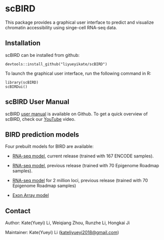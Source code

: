 scBIRD
======

<!-- badges: start -->
<!-- badges: end -->
This package provides a graphical user interface to predict and
visualize chromatin accessibility using singe-cell RNA-seq data.

Installation
------------

scBIRD can be installed from github:

    devtools::install_github("liyueyikate/scBIRD")

To launch the graphical user interface, run the following command in R:

    library(scBIRD)
    scBIRDui()

scBIRD User Manual
------------------

scBIRD [user
manual](https://github.com/liyueyikate/scBIRD/blob/master/manual.pdf) is
available on Github. To get a quick overview of scBIRD, check our
[YouTube](https://youtu.be/wA4WAWnijIQ) video.

BIRD prediction models
----------------------

Four prebuilt models for BIRD are available:

-   [RNA-seq
    model](https://github.com/WeiqiangZhou/BIRD-model/releases/download/v1.3/human_hg19_model.bin.zip),
    current release (trained with 167 ENCODE samples).

-   [RNA-seq
    model](https://github.com/WeiqiangZhou/BIRD-model/releases/download/v1.2/RNAseq_model_file.bin.zip),
    previous release (trained with 70 Epigenome Roadmap samples).

-   [RNA-seq
    model](https://github.com/WeiqiangZhou/BIRD-model/releases/download/v1.0/RNAseq_model_file_2M.bin.zip)
    for 2 million loci, previous release (trained with 70 Epigenome
    Roadmap samples)

-   [Exon Array
    model](https://github.com/WeiqiangZhou/BIRD-model/releases/download/v1.1/Exonarray_model_file.bin.zip)

Contact
-------

Author: Kate(Yueyi) Li, Weiqiang Zhou, Runzhe Li, Hongkai Ji

Maintainer: Kate(Yueyi) Li
(<a href="mailto:kateliyueyi2018@gmail.com" class="email">kateliyueyi2018@gmail.com</a>)
